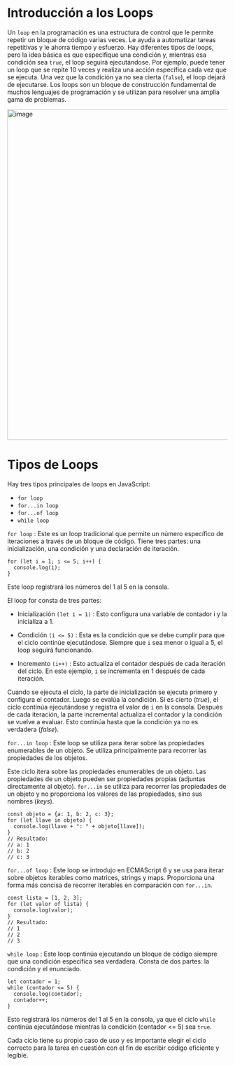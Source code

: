 # Introducción a los Loops

Un `loop` en la programación es una estructura de control que le permite repetir un bloque de código varias veces. Le ayuda a automatizar tareas repetitivas y le ahorra tiempo y esfuerzo. Hay diferentes tipos de loops, pero la idea básica es que especifique una condición y, mientras esa condición sea `true`, el loop seguirá ejecutándose. Por ejemplo, puede tener un loop que se repite 10 veces y realiza una acción específica cada vez que se ejecuta. Una vez que la condición ya no sea cierta (`false`), el loop dejará de ejecutarse. Los loops son un bloque de construcción fundamental de muchos lenguajes de programación y se utilizan para resolver una amplia gama de problemas.

<img width="754" alt="image" src="https://user-images.githubusercontent.com/51721338/215375815-569361e6-7aab-4b2a-9264-0ae5cc88ecb9.png">

# Tipos de Loops

Hay tres tipos principales de loops en JavaScript:

- `for loop`
- `for...in loop`
- `for...of loop`
- `while loop`

`for loop` : Este es un loop tradicional que permite un número específico de iteraciones a través de un bloque de código. Tiene tres partes: una inicialización, una condición y una declaración de iteración.

```
for (let i = 1; i <= 5; i++) {
  console.log(i);
}
```

Este loop registrará los números del 1 al 5 en la consola.

El loop for consta de tres partes:

- Inicialización `(let i = 1)` : Esto configura una variable de contador i y la inicializa a 1.

- Condición `(i <= 5)` : Esta es la condición que se debe cumplir para que el ciclo continúe ejecutándose. Siempre que `i` sea menor o igual a 5, el loop seguirá funcionando.

- Incremento `(i++)` : Esto actualiza el contador después de cada iteración del ciclo. En este ejemplo, `i` se incrementa en 1 después de cada iteración.

Cuando se ejecuta el ciclo, la parte de inicialización se ejecuta primero y configura el contador. Luego se evalúa la condición. Si es cierto (_true_), el ciclo continúa ejecutándose y registra el valor de `i` en la consola. Después de cada iteración, la parte incremental actualiza el contador y la condición se vuelve a evaluar. Esto continúa hasta que la condición ya no es verdadera (_false_).

`for...in loop` : Este loop se utiliza para iterar sobre las propiedades enumerables de un objeto. Se utiliza principalmente para recorrer las propiedades de los objetos.

Este ciclo itera sobre las propiedades enumerables de un objeto. Las propiedades de un objeto pueden ser propiedades propias (adjuntas directamente al objeto). `for...in` se utiliza para recorrer las propiedades de un objeto y no proporciona los valores de las propiedades, sino sus nombres (_keys_).

```
const objeto = {a: 1, b: 2, c: 3};
for (let llave in objeto) {
  console.log(llave + ": " + objeto[llave]);
}
// Resultado:
// a: 1
// b: 2
// c: 3
```

`for...of loop` : Este loop se introdujo en ECMAScript 6 y se usa para iterar sobre objetos iterables como matrices, strings y maps. Proporciona una forma más concisa de recorrer iterables en comparación con `for...in`.

```
const lista = [1, 2, 3];
for (let valor of lista) {
  console.log(valor);
}
// Resultado:
// 1
// 2
// 3
```

`while loop` : Este loop continúa ejecutando un bloque de código siempre que una condición específica sea verdadera. Consta de dos partes: la condición y el enunciado.

```
let contador = 1;
while (contador <= 5) {
  console.log(contador);
  contador++;
}
```

Esto registrará los números del 1 al 5 en la consola, ya que el ciclo `while` continúa ejecutándose mientras la condición (contador <= 5) sea `true`.

Cada ciclo tiene su propio caso de uso y es importante elegir el ciclo correcto para la tarea en cuestión con el fin de escribir código eficiente y legible.
